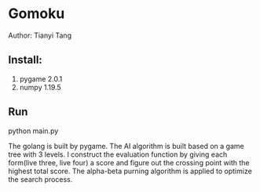 # Gomoku

Author: Tianyi Tang

## Install:

1. pygame 2.0.1
2. numpy 1.19.5

## Run
python main.py

The golang is built by pygame. The AI algorithm is built based on a game tree with 3 levels. I construct the evaluation function by giving each form(live three, live four) a score and figure out the crossing point with the highest total score. The alpha-beta purning algorithm is applied to optimize the search process. 
